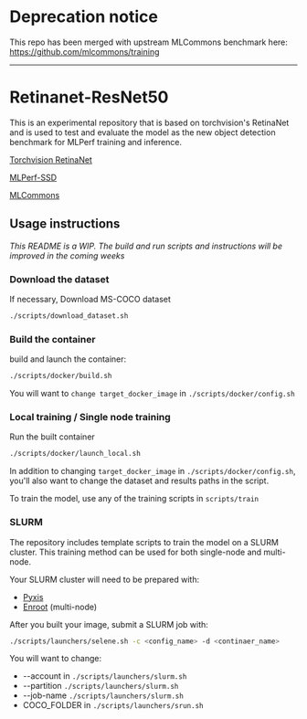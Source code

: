 
# Deprecation notice

This repo has been merged with upstream MLCommons benchmark here: https://github.com/mlcommons/training

-----------------------------------
# Retinanet-ResNet50
This is an experimental repository that is based on torchvision's RetinaNet and is used to test and evaluate the model as the new object detection benchmark for MLPerf training and inference.

[Torchvision RetinaNet](https://pytorch.org/vision/stable/_modules/torchvision/models/detection/retinanet.html)

[MLPerf-SSD](https://github.com/mlcommons/training/tree/master/single_stage_detector/ssd)

[MLCommons](https://mlcommons.org/en/)

## Usage instructions

*This README is a WIP. The build and run scripts and instructions will be improved in the coming weeks*

### Download the dataset
If necessary, Download MS-COCO dataset
```bash
./scripts/download_dataset.sh
```

### Build the container
build and launch the container:
```bash
./scripts/docker/build.sh
```
You will want to `change target_docker_image` in `./scripts/docker/config.sh`

### Local training / Single node training
Run the built container
```bash
./scripts/docker/launch_local.sh
```
In addition to changing `target_docker_image` in `./scripts/docker/config.sh`, you'll also want to change the
dataset and results paths in the script.

To train the model, use any of the training scripts in `scripts/train`

### SLURM
The repository includes template scripts to train the model on a SLURM cluster.
This training method can be used for both single-node and multi-node.

Your SLURM cluster will need to be prepared with:
* [Pyxis](https://github.com/NVIDIA/pyxis)
* [Enroot](https://github.com/NVIDIA/enroot) (multi-node)

After you built your image, submit a SLURM job with:

```bash
./scripts/launchers/selene.sh -c <config_name> -d <continaer_name>
```

You will want to change:
* --account in `./scripts/launchers/slurm.sh`
* --partition `./scripts/launchers/slurm.sh`
* --job-name `./scripts/launchers/slurm.sh`
* COCO_FOLDER in `./scripts/launchers/srun.sh`
